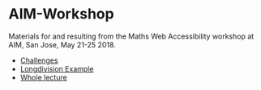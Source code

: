 # AIM-Workshop

Materials for and resulting from the Maths Web Accessibility workshop at AIM, San Jose, May 21-25 2018.

* [Challenges](https://zorkow.github.io/AIM-Workshop/challenge/)
* [Longdivision Example](https://zorkow.github.io/AIM-Workshop/example/longdivisions.html)
* [Whole lecture](https://zorkow.github.io/AIM-Workshop/example/lecture.pdf)

